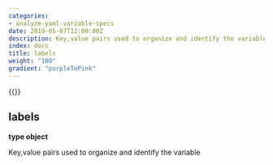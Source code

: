 ```yaml
---
categories:
- analyze-yaml-variable-specs
date: 2019-05-07T12:00:00Z
description: Key,value pairs used to organize and identify the variable
index: docs
title: labels
weight: "100"
gradient: "purpleToPink"
---
```


{{<legacynotice>}}

## labels

**type object**

Key,value pairs used to organize and identify the variable

